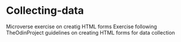 # Collecting-data
Microverse exercise on creatig HTML forms
Exercise following TheOdinProject guidelines on creating HTML forms for data collection 